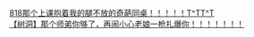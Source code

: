 [818那个上课抱着我的腿不放的奇葩同桌！！！！！T^TT^T](http://tieba.baidu.com/p/2711533660?see_lz=1&pn=)   
[【树洞】那个师弟你够了，再闹小心老娘一枪扎爆你！！！！！！！](http://tieba.baidu.com/p/2711415884?see_lz=1&pn=)   
